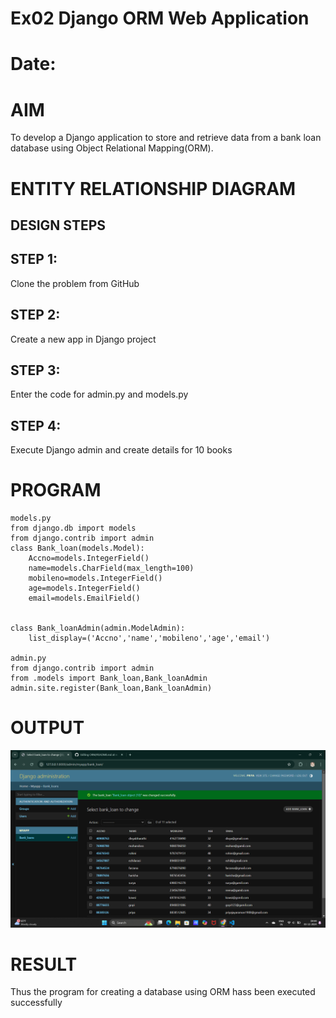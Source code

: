# Ex02 Django ORM Web Application
# Date:
# AIM
To develop a Django application to store and retrieve data from a bank loan database using Object Relational Mapping(ORM).

# ENTITY RELATIONSHIP DIAGRAM
## DESIGN STEPS
## STEP 1:
Clone the problem from GitHub

## STEP 2:
Create a new app in Django project

## STEP 3:
Enter the code for admin.py and models.py

## STEP 4:
Execute Django admin and create details for 10 books

# PROGRAM
```
models.py
from django.db import models
from django.contrib import admin
class Bank_loan(models.Model):
    Accno=models.IntegerField()
    name=models.CharField(max_length=100)
    mobileno=models.IntegerField()
    age=models.IntegerField()
    email=models.EmailField()
    

class Bank_loanAdmin(admin.ModelAdmin):
    list_display=('Accno','name','mobileno','age','email')
    
admin.py
from django.contrib import admin
from .models import Bank_loan,Bank_loanAdmin
admin.site.register(Bank_loan,Bank_loanAdmin)
```

# OUTPUT
![alt text](<Screenshot (25).png>)

# RESULT
Thus the program for creating a database using ORM hass been executed successfully
